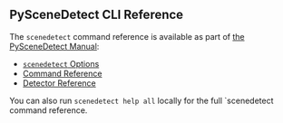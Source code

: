 
## PySceneDetect CLI Reference

The `scenedetect` command reference is available as part of [the PySceneDetect Manual](http://manual.scenedetect.com/):

 - [`scenedetect` Options](http://manual.scenedetect.com/en/v0.6/cli/global_options.html)
 - [Command Reference](http://manual.scenedetect.com/en/v0.6/cli/commands.html)
 - [Detector Reference](http://manual.scenedetect.com/en/v0.6/cli/detectors.html)

You can also run `scenedetect help all` locally for the full `scenedetect command reference.
